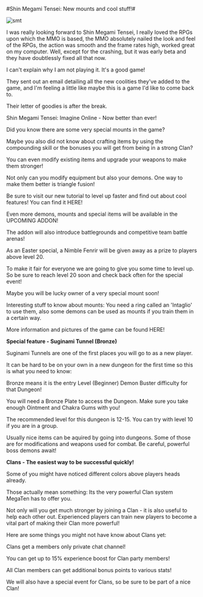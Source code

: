 #Shin Megami Tensei: New mounts and cool stuff!#

![smt](http://westkarana.com/wp-content/uploads/2009/04/smt.jpg "smt")

I was really looking forward to Shin Megami Tensei, I really loved the RPGs upon which the MMO is based, the MMO absolutely nailed the look and feel of the RPGs, the action was smooth and the frame rates high, worked great on my computer. Well, except for the crashing, but it was early beta and they have doubtlessly fixed all that now.

I can't explain why I am not playing it. It's a good game!

They sent out an email detailing all the new coolities they've added to the game, and I'm feeling a little like maybe this is a game I'd like to come back to.

Their letter of goodies is after the break.


Shin Megami Tensei: Imagine Online - Now better than ever!

Did you know there are some very special mounts in the game?

Maybe you also did not know about crafting items by using the compounding skill or the bonuses you will get from being in a strong Clan?

You can even modify existing items and upgrade your weapons to make them stronger!

Not only can you modify equipment but also your demons. One way to make them better is triangle fusion!

Be sure to visit our new tutorial to level up faster and find out about cool features! You can find it HERE!

Even more demons, mounts and special items will be available in the UPCOMING ADDON!

The addon will also introduce battlegrounds and competitive team battle arenas!

As an Easter special, a Nimble Fenrir will be given away as a prize to players above level 20.

To make it fair for everyone we are going to give you some time to level up. So be sure to reach level 20 soon and check back often for the special event!

Maybe you will be lucky owner of a very special mount soon!

Interesting stuff to know about mounts: You need a ring called an 'Intaglio' to use them, also some demons can be used as mounts if you train them in a certain way.

More information and pictures of the game can be found HERE!

**Special feature - Suginami Tunnel (Bronze)**

Suginami Tunnels are one of the first places you will go to as a new player.

It can be hard to be on your own in a new dungeon for the first time so this is what you need to know:

Bronze means it is the entry Level (Beginner) Demon Buster difficulty for that Dungeon!

You will need a Bronze Plate to access the Dungeon. Make sure you take enough Ointment and Chakra Gums with you!

The recommended level for this dungeon is 12-15. You can try with level 10 if you are in a group.

Usually nice items can be aquired by going into dungeons. Some of those are for modifications and weapons used for combat. Be careful, powerful boss demons await!
 
**Clans - The easiest way to be successful quickly!**

Some of you might have noticed different colors above players heads already.

Those actually mean something: Its the very powerful Clan system MegaTen has to offer you.

Not only will you get much stronger by joining a Clan - it is also useful to help each other out. Experienced players can train new players to become a vital part of making their Clan more powerful!

Here are some things you might not have know about Clans yet:

Clans get a members only private chat channel!

You can get up to 15% experience boost for Clan party members!

All Clan members can get additional bonus points to various stats!

We will also have a special event for Clans, so be sure to be part of a nice Clan!

